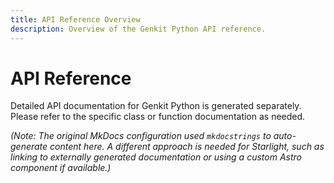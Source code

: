 ```yaml
---
title: API Reference Overview
description: Overview of the Genkit Python API reference.
---
```


# API Reference

Detailed API documentation for Genkit Python is generated separately. Please refer to the specific class or function documentation as needed.

*(Note: The original MkDocs configuration used `mkdocstrings` to auto-generate content here. A different approach is needed for Starlight, such as linking to externally generated documentation or using a custom Astro component if available.)*
